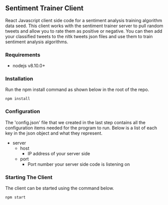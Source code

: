 ## Sentiment Trainer Client
React Javascript client side code for a sentiment analysis training algorithm data seed.  This client works with the sentiment trainer server to pull random tweets and allow you to rate them as positive or negative. You can then add your classified tweets to the nltk tweets json files and use them to train sentiment analysis algorithms.

### Requirements
* nodejs v8.10.0+

### Installation
Run the npm install command as shown below in the root of the repo.

```
npm install
```

### Configuration
The 'config.json' file that we created in the last step contains all the configuration items needed for the program to run.  Below is a list of each key in the json object and what they represent.

- server
  - host
    - IP address of your server side
  - port
    - Port number your server side code is listening on

### Starting The Client
The client can be started using the command below.
```
npm start
```